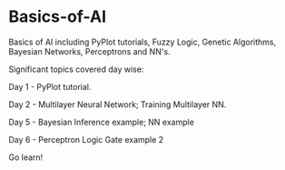# Basics-of-AI
Basics of AI including PyPlot tutorials, Fuzzy Logic, Genetic Algorithms, Bayesian Networks, Perceptrons and NN's.

Significant topics covered day wise: 

Day 1 - PyPlot tutorial.

Day 2 - Multilayer Neural Network; Training Multilayer NN.

Day 5 - Bayesian Inference example; NN example

Day 6 - Perceptron Logic Gate example 2

Go learn!
